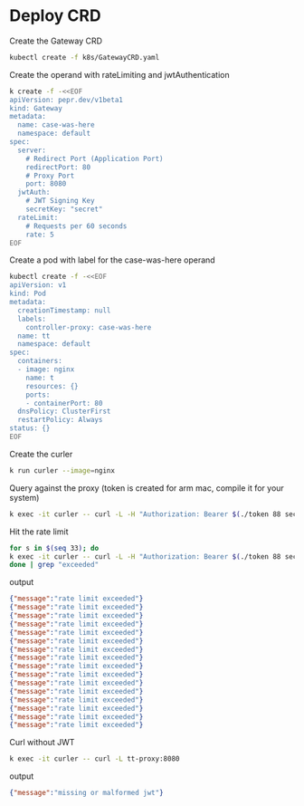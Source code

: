 # Deploy CRD

Create the Gateway CRD  

```bash
kubectl create -f k8s/GatewayCRD.yaml
```

Create the operand with rateLimiting and jwtAuthentication

```bash
k create -f -<<EOF
apiVersion: pepr.dev/v1beta1
kind: Gateway
metadata:
  name: case-was-here
  namespace: default
spec:
  server:
    # Redirect Port (Application Port)
    redirectPort: 80
    # Proxy Port
    port: 8080 
  jwtAuth:
    # JWT Signing Key
    secretKey: "secret"
  rateLimit:
    # Requests per 60 seconds
    rate: 5
EOF
```

Create a pod with label for the case-was-here operand 

```bash
kubectl create -f -<<EOF
apiVersion: v1
kind: Pod
metadata:
  creationTimestamp: null
  labels:
    controller-proxy: case-was-here
  name: tt
  namespace: default
spec:
  containers:
  - image: nginx
    name: t
    resources: {}
    ports:
    - containerPort: 80
  dnsPolicy: ClusterFirst
  restartPolicy: Always
status: {}
EOF
```

Create the curler 

```bash
k run curler --image=nginx
```

Query against the proxy (token is created for arm mac, compile it for your system)

```bash
k exec -it curler -- curl -L -H "Authorization: Bearer $(./token 88 secret)" tt-proxy:8080
```

Hit the rate limit

```bash
for s in $(seq 33); do 
k exec -it curler -- curl -L -H "Authorization: Bearer $(./token 88 secret)" tt-proxy:8080
done | grep "exceeded"
```

output

```json
{"message":"rate limit exceeded"}
{"message":"rate limit exceeded"}
{"message":"rate limit exceeded"}
{"message":"rate limit exceeded"}
{"message":"rate limit exceeded"}
{"message":"rate limit exceeded"}
{"message":"rate limit exceeded"}
{"message":"rate limit exceeded"}
{"message":"rate limit exceeded"}
{"message":"rate limit exceeded"}
{"message":"rate limit exceeded"}
{"message":"rate limit exceeded"}
{"message":"rate limit exceeded"}
{"message":"rate limit exceeded"}
{"message":"rate limit exceeded"}
{"message":"rate limit exceeded"}
```

Curl without JWT

```bash
k exec -it curler -- curl -L tt-proxy:8080
```

output
```json
{"message":"missing or malformed jwt"}
```
